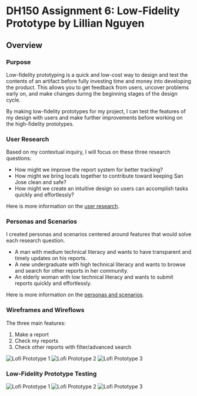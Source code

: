 # DH150 Assignment 6: Low-Fidelity Prototype by Lillian Nguyen

## Overview

### Purpose 
Low-fidelity prototyping is a quick and low-cost way to design and test the contents of an artifact before fully investing time and money into developing the product. This allows you to get feedback from users, uncover problems early on, and make changes during the beginning stages of the design cycle. 

By making low-fidelity prototypes for my project, I can test the features of my design with users and make further improvements before working on the high-fidelity prototypes.

### User Research
Based on my contextual inquiry, I will focus on these three research questions:
* How might we improve the report system for better tracking?
* How might we bring locals together to contribute toward keeping San Jose clean and safe?
* How might we create an intuitive design so users can accomplish tasks quickly and effortlessly?

Here is more information on the [user research](https://github.com/lilliannguyen97/DH150/blob/master/Assignments/A04/README.md).

### Personas and Scenarios
I created personas and scenarios centered around features that would solve each research question.
* A man with medium technical literacy and wants to have transparent and timely updates on his reports.
* A new undergraduate with high technical literacy and wants to browse and search for other reports in her community.
* An elderly woman with low technical literacy and wants to submit reports quickly and effortlessly.

Here is more information on the [personas and scenarios](https://github.com/lilliannguyen97/DH150/blob/master/Assignments/A05/README.md).

### Wireframes and Wireflows
The three main features:
1. Make a report
1. Check my reports
1. Check other reports with filter/advanced search

![Lofi Prototype 1](Lofi_Prototype_1.JPG)
![Lofi Prototype 2](Lofi_Prototype_2.JPG)
![Lofi Prototype 3](Lofi_Prototype_3.JPG)

### Low-Fidelity Prototype Testing

![Lofi Prototype 1](Test_1.JPG)
![Lofi Prototype 2](Test_2.JPG)
![Lofi Prototype 3](Test_3.JPG)




